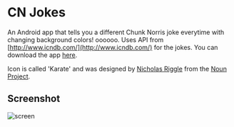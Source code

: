# CN Jokes

An Android app that tells you a different Chunk Norris joke everytime with changing background colors! oooooo. Uses API from [http://www.icndb.com/](http://www.icndb.com/) for the jokes. You can download the app [here](https://github.com/fadelakin/CNJokes).

Icon is called 'Karate' and was designed by [Nicholas Riggle](http://www.thenounproject.com/NickR) from the [Noun Project](http://www.thenounproject.com).

## Screenshot
![screen](http://i.imgur.com/oEupvA8.png "screenshot")